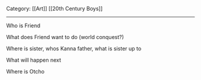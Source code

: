 Category: [[Art]] [[20th Century Boys]]
___
Who is Friend

What does Friend want to do (world conquest?)

Where is sister, whos Kanna father, what is sister up to

What will happen next

Where is Otcho